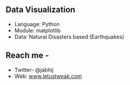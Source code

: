 ## Data Visualization 

- Language: Python
- Module: matplotlib
- Data: Natural Disasters based (Earthquakes)

## Reach me -

- Twitter- @jabhij
- Web: www.letustweak.com
